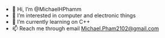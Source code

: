 - 👋 Hi, I’m @MichaelHPhamm
- 👀 I’m interested in computer and electronic things
- 🌱 I’m currently learning on C++
- 📫 Reach me through email Michael.Pham2102@gmail.com

<!---
MichaelHPhamm/MichaelHPhamm is a ✨ special ✨ repository because its `README.md` (this file) appears on your GitHub profile.
You can click the Preview link to take a look at your changes.
--->
